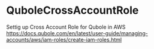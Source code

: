 # QuboleCrossAccountRole
Settig up Cross Account Role for Qubole in AWS
https://docs.qubole.com/en/latest/user-guide/managing-accounts/aws/iam-roles/create-iam-roles.html

